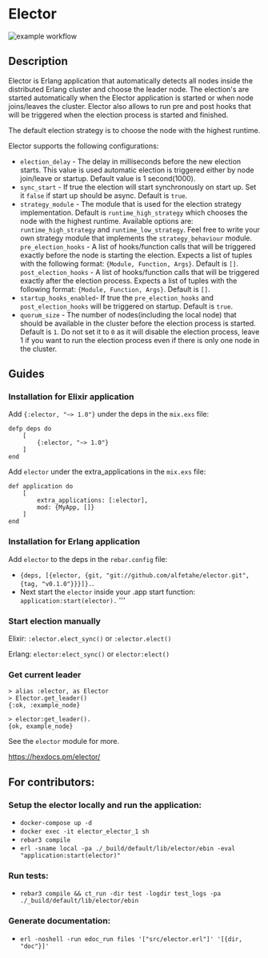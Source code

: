 # Elector

![example workflow](https://github.com/alfetahe/elector/actions/workflows/erlang.yml/badge.svg)

## Description
Elector is Erlang application that automatically detects all nodes inside the distributed Erlang cluster and choose the leader node.
The election's are started automatically when the Elector application is started or when node joins/leaves the cluster.
Elector also allows to run pre and post hooks that will be triggered when the election process is started and finished.

The default election strategy is to choose the node with the highest runtime.

Elector supports the following configurations:
- `election_delay` - The delay in milliseconds before the new election starts. This value is used automatic election is triggered either by node join/leave or startup. Default value is 1 second(1000).
- `sync_start` - If true the election will start synchronously on start up. Set it `false` if start up should be async. Default is `true`.
- `strategy_module` - The module that is used for the election strategy
implementation. Default is `runtime_high_strategy` which chooses the node with the highest runtime.
Available options are: `runtime_high_strategy` and `runtime_low_strategy`. Feel free to write your own strategy module that implements the `strategy_behaviour` module.
`pre_election_hooks` - A list of hooks/function calls that will be triggered exactly before the node is starting the election. Expects
a list of tuples with the following format: `{Module, Function, Args}`. Default is `[]`.
`post_election_hooks` - A list of hooks/function calls that will be triggered exactly after the election process. Expects
a list of tuples with the following format: `{Module, Function, Args}`. Default is `[]`.
- `startup_hooks_enabled`- If true the `pre_election_hooks` and `post_election_hooks` will be triggered on startup. Default is `true`.
- `quorum_size` - The number of nodes(including the local node) that should be available in the cluster before the election process is started. Default is `1`. Do not set it to `0` as it will disable the election process, leave 1 if you want to run the election process even if there is only one node in the cluster.

## Guides

### Installation for Elixir application
Add `{:elector, "~> 1.0"}` under the deps in the `mix.exs` file: 
```
defp deps do
    [
        {:elector, "~> 1.0"}
    ]
end
```
Add `elector` under the extra_applications in the `mix.exs` file:
```
def application do
    [
        extra_applications: [:elector],
        mod: {MyApp, []}
    ]
end
```

### Installation for Erlang application
Add `elector` to the deps in the `rebar.config` file: 
- `{deps, [{elector, {git, "git://github.com/alfetahe/elector.git", {tag, "v0.1.0"}}}]}.`.
- Next start the `elector` inside your .app start function: `application:start(elector).`
'''

### Start election manually
Elixir: `:elector.elect_sync()` or `:elector.elect()`

Erlang: `elector:elect_sync()` or `elector:elect()`

### Get current leader
```
> alias :elector, as Elector
> Elector.get_leader()
{:ok, :example_node}
```

```
> elector:get_leader().
{ok, example_node}
```

See the `elector` module for more.

https://hexdocs.pm/elector/

## For contributors:

### Setup the elector locally and run the application:
- `docker-compose up -d`
- `docker exec -it elector_elector_1 sh`
- `rebar3 compile`
- `erl -sname local -pa ./_build/default/lib/elector/ebin -eval "application:start(elector)"`

### Run tests:
- `rebar3 compile && ct_run -dir test -logdir test_logs -pa ./_build/default/lib/elector/ebin`

### Generate documentation:
- `erl -noshell -run edoc_run files '["src/elector.erl"]' '[{dir, "doc"}]'`